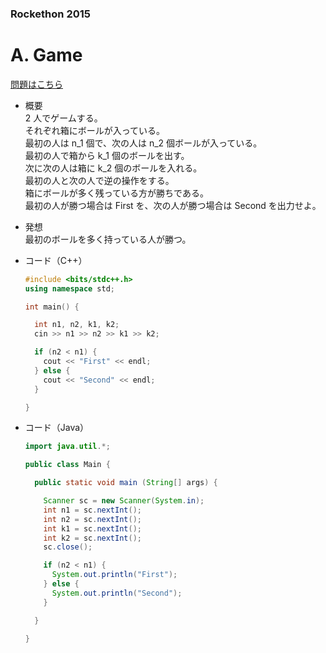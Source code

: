 ### Rockethon 2015

# A. Game

  [問題はこちら](https://codeforces.com/problemset/problem/513/A)
  
- 概要<br>
  2 人でゲームする。<br>
  それぞれ箱にボールが入っている。<br>
  最初の人は n_1 個で、次の人は n_2 個ボールが入っている。<br>
  最初の人で箱から k_1 個のボールを出す。<br>
  次に次の人は箱に k_2 個のボールを入れる。<br>
  最初の人と次の人で逆の操作をする。<br>
  箱にボールが多く残っている方が勝ちである。<br>
  最初の人が勝つ場合は First を、次の人が勝つ場合は Second を出力せよ。
  
  
- 発想<br>
  最初のボールを多く持っている人が勝つ。  
  
  
- コード（C++）

  ```cpp
  #include <bits/stdc++.h>
  using namespace std;

  int main() {

    int n1, n2, k1, k2;
    cin >> n1 >> n2 >> k1 >> k2;

    if (n2 < n1) {
      cout << "First" << endl;
    } else {
      cout << "Second" << endl;
    }

  }
  ```
  
- コード（Java）

  ```java
  import java.util.*;

  public class Main {

    public static void main (String[] args) {

      Scanner sc = new Scanner(System.in);
      int n1 = sc.nextInt();
      int n2 = sc.nextInt();
      int k1 = sc.nextInt();
      int k2 = sc.nextInt();
      sc.close();

      if (n2 < n1) {
        System.out.println("First");
      } else {
        System.out.println("Second");
      }

    }

  }
  ```
    